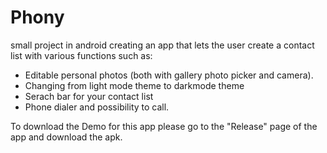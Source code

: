 # Phony
small project in android creating an app that lets the user create a contact list with various functions such as:
* Editable personal photos (both with gallery photo picker and camera).
* Changing from light mode theme to darkmode theme
* Serach bar for your contact list
* Phone dialer and possibility to call.




To download the Demo for this app please go to the "Release" page of the app and download the apk.
